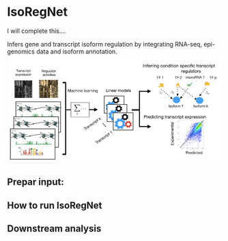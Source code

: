 # IsoRegNet



I will complete this....

Infers gene and transcript isoform regulation by integrating RNA-seq, epi-genomics data and isoform annotation.


![myimage-alt-tag](https://github.com/CSBioAzim/IsoRegNet/blob/master/Pipeline.png.001.jpeg)


## Prepar input:


## How to run IsoRegNet

## Downstream analysis
